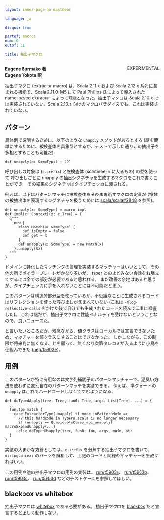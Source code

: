 ```yaml
---
layout: inner-page-no-masthead

language: ja

disqus: true

partof: macros
num: 6
outof: 11

title: 抽出子マクロ
---
```

<span class="label warning" style="float: right;">EXPERIMENTAL</span>

**Eugene Burmako 著**<br>
**Eugene Yokota 訳**

抽出子マクロ (extractor macro) は、Scala 2.11.x および Scala 2.12.x 系列に含まれる機能で、Scala 2.11.0-M5 にて Paul Phillips 氏によって導入された name-based extractor によって可能となった。抽出子マクロは Scala 2.10.x では実装されていない。Scala 2.10.x 向けのマクロパラダイスでも、これは実装されていない。

## パターン

具体例で説明するために、以下のような `unapply` メソッドがあるとする
(話を簡単にするために、被検査体を具象型とするが、テストで示した通りこの抽出子を多相とすることも可能だ):

    def unapply(x: SomeType) = ???

呼び出しの対象は (`c.prefix`) と被検査体 (scrutinee; `x` に入るもの) の型を使って
呼び出しごとに unapply の抽出シグネチャを生成するマクロをこれで書くことができ、
その結果のシグネチャはタイプチェッカに渡される。

例えば、以下はパターンマッチに被検査体をそのまま返すマクロの定義だ
(複数の被抽出体を表現するシグネチャを扱うためには [scala/scala#2848](https://github.com/scala/scala/pull/2848) を参照)。

    def unapply(x: SomeType) = macro impl
    def impl(c: Context)(x: c.Tree) = {
      q"""
        new {
          class Match(x: SomeType) {
            def isEmpty = false
            def get = x
          }
          def unapply(x: SomeType) = new Match(x)
        }.unapply($x)
      """
    }


ドメインに特化したマッチングの論理を実装するマッチャーはいいとして、その他の所でボイラープレートがかなり多いが、
typer とのよどみない会話をお膳立てするには全ての部分が必要であると思われる。
まだ改善の余地はあると思うが、タイプチェッカに手を入れないことには不可能だと思う。

このパターンは構造的部分型を使っているが、不思議なことに生成されるコードはリフレクションを使った呼び出しが含まれていない
(これは `-Xlog-reflective-calls` をかけた後で自分でも生成されたコードを読んで二重に検査した)。
これは謎だが、抽出子マクロに性能ペナルティを受けないということなので、良いニュースだ。

と言いたいところだが、残念ながら、値クラスはローカルでは宣言できないため、マッチャーを値クラスにすることはできなかった。
しかしながら、この制限が将来的に無くなることを願って、無くなり次第タレコミが入るように小鳥を仕組んできた ([neg/t5903e](https://github.com/scala/scala/blob/00624a39ed84c3fd245dd9df7454d4cec4399e13/test/files/neg/t5903e/Macros_1.scala#L1))。

## 用例

このパターンが特に有用なのは文字列補間子のパターンマッチャーで、泥臭い方法を使わずに変幻自在のパターンマッチを実装できる。
例えば、準クォートの `unapply` はこれでハードコードしなくてすむようになる:

    def doTypedApply(tree: Tree, fun0: Tree, args: List[Tree], ...) = {
      ...
      fun.tpe match {
        case ExtractorType(unapply) if mode.inPatternMode =>
          // this hardcode in Typers.scala is no longer necessary
          if (unapply == QuasiquoteClass_api_unapply) macroExpandUnapply(...)
          else doTypedUnapply(tree, fun0, fun, args, mode, pt)
      }
    }

実装の大まかな方針としては、`c.prefix` を分解する抽出子マクロを書いて、`StringContext` のパーツを解析して、上記のコードと同様のマッチャーを生成すればいい。

この用例や他の抽出子マクロの用例の実装は、
[run/t5903a](https://github.com/scala/scala/tree/00624a39ed84c3fd245dd9df7454d4cec4399e13/test/files/run/t5903a)、
[run/t5903b](https://github.com/scala/scala/tree/00624a39ed84c3fd245dd9df7454d4cec4399e13/test/files/run/t5903b)、
[run/t5903c](https://github.com/scala/scala/tree/00624a39ed84c3fd245dd9df7454d4cec4399e13/test/files/run/t5903c)、
[run/t5903d](https://github.com/scala/scala/tree/00624a39ed84c3fd245dd9df7454d4cec4399e13/test/files/run/t5903d) 
などのテストケースを参照してほしい。

## blackbox vs whitebox

抽出子マクロは [whitebox](/ja/overviews/macros/blackbox-whitebox.html) である必要がある。
抽出子マクロを [blackbox](/ja/overviews/macros/blackbox-whitebox.html) だと宣言すると正しく動作しない。
